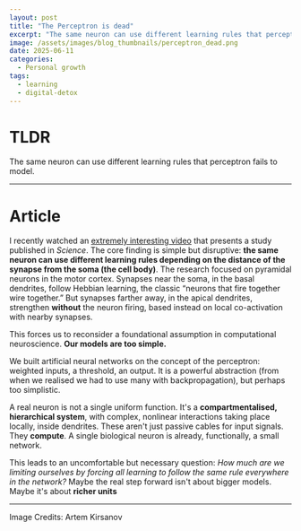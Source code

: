 ```yaml
---
layout: post
title: "The Perceptron is dead"
excerpt: "The same neuron can use different learning rules that perceptron fails to model.<br/>"
image: /assets/images/blog_thumbnails/perceptron_dead.png
date: 2025-06-11
categories: 
  - Personal growth
tags:
  - learning
  - digital-detox
---
```


# TLDR
The same neuron can use different learning rules that perceptron fails to model.

---

# Article

I recently watched an [extremely interesting video](https://www.youtube.com/watch?v=9StHNcGs-JM) that presents a study published in _Science_. The core finding is simple but disruptive: **the same neuron can use different learning rules depending on the distance of the synapse from the soma (the cell body)**. The research focused on pyramidal neurons in the motor cortex. Synapses near the soma, in the basal dendrites, follow Hebbian learning, the classic “neurons that fire together wire together.” But synapses farther away, in the apical dendrites, strengthen **without** the neuron firing, based instead on local co-activation with nearby synapses.

This forces us to reconsider a foundational assumption in computational neuroscience. **Our models are too simple.**

We built artificial neural networks on the concept of the perceptron: weighted inputs, a threshold, an output. It is a powerful abstraction (from when we realised we had to use many with backpropagation), but perhaps too simplistic.

A real neuron is not a single uniform function. It's a **compartmentalised, hierarchical system**, with complex, nonlinear interactions taking place locally, inside dendrites. These aren't just passive cables for input signals. They **compute**. A single biological neuron is already, functionally, a small network.

This leads to an uncomfortable but necessary question: _How much are we limiting ourselves by forcing all learning to follow the same rule everywhere in the network?_
Maybe the real step forward isn't about bigger models. Maybe it's about **richer units**

---

Image Credits: Artem Kirsanov
